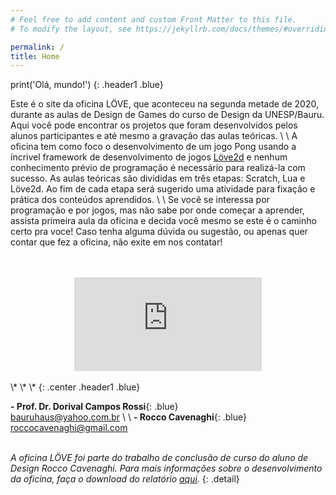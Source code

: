 ```yaml
---
# Feel free to add content and custom Front Matter to this file.
# To modify the layout, see https://jekyllrb.com/docs/themes/#overriding-theme-defaults

permalink: /
title: Home
---
```


<span class="blue header1">print('</span><span class="pink">Olá, mundo!</span>') 
{: .header1 .blue}

Este é o site da oficina LÖVE, que aconteceu na segunda metade de 2020, durante as aulas de Design de Games do curso de Design da UNESP/Bauru. Aqui você pode encontrar os projetos que foram desenvolvidos pelos alunos participantes e até mesmo a gravação das aulas teóricas. 
\\
\\
A oficina tem como foco o desenvolvimento de um jogo Pong usando a íncrivel framework de desenvolvimento de jogos [Löve2d](https://love2d.org/) e nenhum conhecimento prévio de programação é necessário para realizá-la com sucesso. As aulas teóricas são divididas em três etapas: Scratch, Lua e Löve2d. Ao fim de cada etapa será sugerido uma atividade para fixação e prática dos conteúdos aprendidos. 
\\
\\
Se você se interessa por programação e por jogos, mas não sabe por onde começar a aprender, assista primeira aula da oficina e decida você mesmo se este é o caminho certo pra voce! Caso tenha alguma dúvida ou sugestão, ou apenas quer contar que fez a oficina, não exite em nos contatar!
<br>
<br>
<br>
<center><iframe class="video" src="https://www.youtube.com/embed/RzRoBgicqrc " frameborder="0" allow="accelerometer; autoplay; clipboard-write; encrypted-media; gyroscope; picture-in-picture" allowfullscreen></iframe></center>
<br>
\* \* \*
{: .center .header1 .blue}
<br>

**- Prof. Dr. Dorival Campos Rossi**{: .blue}<br>
bauruhaus@yahoo.com.br
\\
\\
**- Rocco Cavenaghi**{: .blue}<br>
roccocavenaghi@gmail.com
<br>
<br>

_A oficina LÖVE foi parte do trabalho de conclusão de curso do aluno de Design Rocco Cavenaghi. Para mais informações sobre o desenvolvimento da oficina, faça o download do relatório <a href="{{site.baseurl}}/assets/relatorio.pdf" download="Oficina LÖVE - Relatório">aqui</a>._
{: .detail}

<br>
<br>
